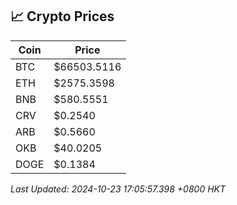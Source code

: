 ## 📈 Crypto Prices

| Coin | Price |
| ---- | ----- |
| BTC | $66503.5116 |
| ETH | $2575.3598 |
| BNB | $580.5551 |
| CRV | $0.2540 |
| ARB | $0.5660 |
| OKB | $40.0205 |
| DOGE | $0.1384 |

_Last Updated: 2024-10-23 17:05:57.398 +0800 HKT_